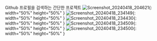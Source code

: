Github 프로필을 검색하는 간단한 프로젝트
![Screenshot_20240418_204621](https://github.com/ronsze/GithubApi/assets/45475151/bba3b5b8-8adb-4ea5-ac71-ee2ac850d753){: width="50%" height="50%" }
![Screenshot_20240418_234149](https://github.com/ronsze/GithubApi/assets/45475151/3e6afb9a-c5e5-4fdb-a268-592a055c555a){: width="50%" height="50%" }
![Screenshot_20240418_234430](https://github.com/ronsze/GithubApi/assets/45475151/21330d1b-7e53-453b-9a28-cf0c95ae909d){: width="50%" height="50%" }
![Screenshot_20240418_234509](https://github.com/ronsze/GithubApi/assets/45475151/37f6ed01-4cbd-494d-8529-d4f2d4132eff){: width="50%" height="50%" }
![Screenshot_20240418_234500](https://github.com/ronsze/GithubApi/assets/45475151/ab35c37e-84d2-4dde-b4f3-a7068567dd76){: width="50%" height="50%" }
